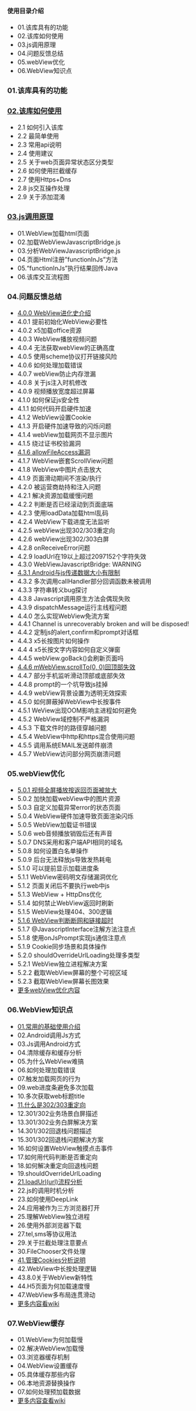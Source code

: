 #### 使用目录介绍
- 01.该库具有的功能
- 02.该库如何使用
- 03.js调用原理
- 04.问题反馈总结
- 05.webView优化
- 06.WebView知识点



### 01.该库具有的功能



### [02.该库如何使用](https://github.com/yangchong211/YCWebView/wiki/02.%E8%AF%A5%E5%BA%93%E5%A6%82%E4%BD%95%E4%BD%BF%E7%94%A8)
- 2.1 如何引入该库
- 2.2 最简单使用
- 2.3 常用api说明
- 2.4 使用建议
- 2.5 关于web页面异常状态区分类型
- 2.6 如何使用拦截缓存
- 2.7 使用Https+Dns
- 2.8 js交互操作处理
- 2.9 关于添加混淆



### [03.js调用原理](https://github.com/yangchong211/YCWebView/wiki/03.Js%E4%BA%A4%E4%BA%92%E5%8E%9F%E7%90%86%E5%88%86%E6%9E%90)
- 01.WebView加载html页面
- 02.加载WebViewJavascriptBridge.js
- 03.分析WebViewJavascriptBridge.js
- 04.页面Html注册”functionInJs”方法
- 05.“functionInJs”执行结果回传Java
- 06.该库交互流程图



### 04.问题反馈总结
- [4.0.0 WebView进化史介绍](https://github.com/yangchong211/YCWebView/blob/master/read/Question1.md)
- 4.0.1 提前初始化WebView必要性
- 4.0.2 x5加载office资源
- 4.0.3 WebView播放视频问题
- 4.0.4 无法获取webView的正确高度
- 4.0.5 使用scheme协议打开链接风险
- 4.0.6 如何处理加载错误
- 4.0.7 webView防止内存泄漏
- 4.0.8 关于js注入时机修改
- 4.0.9 视频播放宽度超过屏幕
- 4.1.0 如何保证js安全性
- 4.1.1 如何代码开启硬件加速
- 4.1.2 WebView设置Cookie
- 4.1.3 开启硬件加速导致的闪烁问题
- 4.1.4 webView加载网页不显示图片
- 4.1.5 绕过证书校验漏洞
- [4.1.6 allowFileAccess漏洞](https://github.com/yangchong211/YCWebView/blob/master/read/Question2.md)
- 4.1.7 WebView嵌套ScrollView问题
- 4.1.8 WebView中图片点击放大
- 4.1.9 页面滑动期间不渲染/执行
- 4.2.0 被运营商劫持和注入问题
- 4.2.1 解决资源加载缓慢问题
- 4.2.2 判断是否已经滚动到页面底端
- 4.2.3 使用loadData加载html乱码
- 4.2.4 WebView下载进度无法监听
- 4.2.5 webView出现302/303重定向
- 4.2.6 webView出现302/303白屏
- 4.2.8 onReceiveError问题
- 4.2.9 loadUrl在19以上超过2097152个字符失效
- 4.3.0 WebViewJavascriptBridge: WARNING
- [4.3.1 Android与js传递数据大小有限制](https://github.com/yangchong211/YCWebView/blob/master/read/Question3.md)
- 4.3.2 多次调用callHandler部分回调函数未被调用
- 4.3.3 字符串转义bug探讨
- 4.3.8 Javascript调用原生方法会偶现失败
- 4.3.9 dispatchMessage运行主线程问题
- 4.4.0 怎么实现WebView免流方案
- 4.4.1 Channel is unrecoverably broken and will be disposed!
- 4.4.2 定制js的alert,confirm和prompt对话框
- 4.4.3 x5长按图片如何操作
- 4.4 4 x5长按文字内容如何自定义弹窗
- 4.4.5 webView.goBack()会刷新页面吗
- [4.4.6 mWebView.scrollTo(0, 0)回顶部失效](https://github.com/yangchong211/YCWebView/blob/master/read/Question4.md)
- 4.4.7 部分手机监听滑动顶部或底部失效
- 4.4.8 prompt的一个坑导致js挂掉
- 4.4.9 webView背景设置为透明无效探索
- 4.5.0 如何屏蔽掉WebView中长按事件
- 4.5.1 WeView出现OOM影响主进程如何避免
- 4.5.2 WebView域控制不严格漏洞
- 4.5.3 下载文件时的路径穿越问题
- 4.5.4 WebView中http和https混合使用问题
- 4.5.5 调用系统EMAIL发送邮件崩溃
- 4.5.7 WebView访问部分网页崩溃问题



### 05.webView优化
- [5.0.1 视频全屏播放按返回页面被放大](https://github.com/yangchong211/YCWebView/blob/master/read/Optimize1.md)
- 5.0.2 加快加载webView中的图片资源
- 5.0.3 自定义加载异常error的状态页面
- 5.0.4 WebView硬件加速导致页面渲染闪烁
- 5.0.5 WebView加载证书错误
- 5.0.6 web音频播放销毁后还有声音
- 5.0.7 DNS采用和客户端API相同的域名
- 5.0.8 如何设置白名单操作
- 5.0.9 后台无法释放js导致发热耗电
- 5.1.0 可以提前显示加载进度条
- 5.1.1 WebView密码明文存储漏洞优化
- 5.1.2 页面关闭后不要执行web中js
- 5.1.3 WebView + HttpDns优化
- 5.1.4 如何禁止WebView返回时刷新
- 5.1.5 WebView处理404、300逻辑
- [5.1.6 WebView判断断网和链接超时](https://github.com/yangchong211/YCWebView/blob/master/read/Optimize2.md)
- 5.1.7 @JavascriptInterface注解方法注意点
- 5.1.8 使用onJsPrompt实现js通信注意点
- 5.1.9 Cookie同步场景和具体操作
- 5.2.0 shouldOverrideUrlLoading处理多类型
- 5.2.1 WebView独立进程解决方案
- 5.2.2 截取WebView屏幕的整个可视区域
- 5.2.3 截取WebView屏幕长图效果
- [更多webView优化内容](https://github.com/yangchong211/YCWebView/blob/master/Optimize.md)



### 06.WebView知识点
- [01.常用的基础使用介绍](https://github.com/yangchong211/YCWebView/blob/master/read/WebView1.md)
- 02.Android调用Js方式
- 03.Js调用Android方式
- 04.清除缓存和缓存分析
- 05.为什么WebView难搞
- 06.如何处理加载错误
- 07.触发加载网页的行为
- 09.web进度条避免多次加载
- 10.多次获取web标题title
- [11.什么是302/303重定向](https://github.com/yangchong211/YCWebView/blob/master/read/WebView2.md)
- 12.301/302业务场景白屏描述
- 13.301/302业务白屏解决方案
- 14.301/302回退栈问题描述
- 15.301/302回退栈问题解决方案
- 16.如何设置WebView触摸点击事件
- 17.如何用代码判断是否重定向
- 18.如何解决重定向回退栈问题
- 19.shouldOverrideUrlLoading
- [21.loadUrl(url)流程分析](https://github.com/yangchong211/YCWebView/blob/master/read/WebView3.md)
- 22.js的调用时机分析
- 23.如何使用DeepLink
- 24.应用被作为三方浏览器打开
- 25.理解WebView独立进程
- 26.使用外部浏览器下载
- 27.tel,sms等协议用法
- 29.关于拦截处理注意要点
- 30.FileChooser文件处理
- [41.管理Cookies分析说明](https://github.com/yangchong211/YCWebView/blob/master/read/WebView4.md)
- 42.WebView中长按处理逻辑
- 43.8.0关于WebView新特性
- 44.H5页面为何加载速度慢
- 47.WebView多布局连贯滑动
- [更多内容看wiki](https://github.com/yangchong211/YCWebView/wiki)



### 07.WebView缓存
- 01.WebView为何加载慢
- 02.解决WebView加载慢
- 03.浏览器缓存机制
- 04.WebView设置缓存
- 05.具体缓存那些内容
- 06.本地资源替换操作
- 07.如何处理预加载数据
- [更多内容查看wiki](https://github.com/yangchong211/YCWebView/wiki/7.1-%E7%BC%93%E5%AD%98%E5%9F%BA%E7%A1%80%E7%9F%A5%E8%AF%86)








